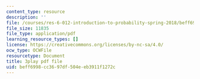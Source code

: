 ```yaml
---
content_type: resource
description: ''
file: /courses/res-6-012-introduction-to-probability-spring-2018/beff6998cc3697df504eeb3911f1272c_Lgacew5BjDI.pdf
file_size: 11835
file_type: application/pdf
learning_resource_types: []
license: https://creativecommons.org/licenses/by-nc-sa/4.0/
ocw_type: OCWFile
resourcetype: Document
title: 3play pdf file
uid: beff6998-cc36-97df-504e-eb3911f1272c
---
```

